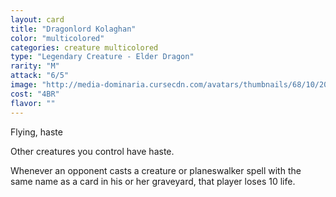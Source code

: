 ```yaml
---
layout: card
title: "Dragonlord Kolaghan"
color: "multicolored"
categories: creature multicolored
type: "Legendary Creature - Elder Dragon"
rarity: "M"
attack: "6/5"
image: "http://media-dominaria.cursecdn.com/avatars/thumbnails/68/10/200/283/635611471380426945.png"
cost: "4BR"
flavor: ""
---
```


Flying, haste

Other creatures you control have haste.

Whenever an opponent casts a creature or planeswalker spell with the same name as a card in his or her graveyard, that player loses 10 life.
